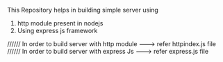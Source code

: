 This Repository helps in building simple server using 
1. http module present in nodejs 
2. Using express js framework

//////
In order to build server with http module ---> refer httpindex.js file
//////
In order to build server with express Js ---> refer express.js file
